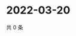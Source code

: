 # 2022-03-20

共 0 条

<!-- BEGIN WEIBO -->
<!-- 最后更新时间 Sun Mar 20 2022 11:12:15 GMT+0800 (China Standard Time) -->

<!-- END WEIBO -->
